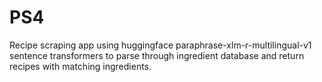 # PS4
Recipe scraping app using huggingface paraphrase-xlm-r-multilingual-v1 sentence transformers to parse through ingredient database and return recipes with matching ingredients.
